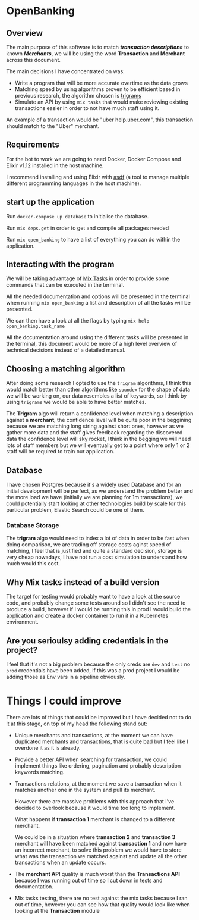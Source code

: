 # OpenBanking

## Overview

The main purpose of this software is to match ***transaction descriptions*** to known ***Merchants***, we will be using the word **Transaction** and **Merchant** across this document.

The main decisions I have concentrated on was:

- Write a program that will be more accurate overtime as the data grows
- Matching speed by using algorithms proven to be efficient based in previous research, the algorithm chosen is [trigrams](https://www.postgresql.org/docs/9.6/pgtrgm.html)
- Simulate an API by using `mix tasks` that would make reviewing existing transactions easier in order to not have much staff using it.

An example of a transaction would be "uber help.uber.com", this transaction should match to the "Uber" merchant.

## Requirements

For the bot to work we are going to need Docker, Docker Compose and Elixir v1.12 installed in the host machine.

I recommend installing and using Elixir with [asdf](https://github.com/asdf-vm/asdf) (a tool to manage multiple different programming languages in the host machine).

## start up the application

Run `docker-compose up database` to initialise the database.

Run `mix deps.get` in order to get and compile all packages needed

Run `mix open_banking` to have a list of everything you can do within the application.

## Interacting with the program

We will be taking advantage of [Mix Tasks](https://hexdocs.pm/mix/1.12/Mix.Task.html) in order to provide some commands that can be executed in the terminal.

All the needed documentation and options will be presented in the terminal when running `mix open_banking` a list and description of all the tasks will be presented.

We can then have a look at all the flags by typing `mix help open_banking.task_name`

All the documentation around using the different tasks will be presented in the terminal, this document would be more of a high level overview of technical decisions instead of a detailed manual.

## Choosing a matching algorithm

After doing some research I opted to use the `trigram` algorithms, I think this would match better than other algorithms like `soundex` for the shape of data we will be working on, our data resembles a list of keywords, so I think by using `trigrams` we would be able to have better matches.

The **Trigram** algo will return a confidence level when matching a description against a **merchant**, the confidence level will be quite poor in the beggining because we are matching long string against short ones, however as we gather more data and the staff gives feedback regarding the discovered data the confidence level will sky rocket, I think in the begging we will need lots of staff members but we will eventually get to a point where only 1 or 2 staff will be required to train our application.

## Database

I have chosen Postgres because it's a widely used Database and for an initial development will be perfect, as we understand the problem better and the more load we have (initially we are planning for 1m transactions), we could potentially start looking at other technologies build by scale for this particular problem, Elastic Search could be one of them.

### Database Storage

The **trigram** algo would need to index a lot of data in order to be fast when doing comparison, we are trading off storage costs aginst speed of matching, I feel that is justified and quite a standard decision, storage is very cheap nowadays, I have not run a cost 
simulation to understand how much would this cost.

## Why Mix tasks instead of a build version

The target for testing would probably want to have a look at the source code, and probably change some tests around so I didn't see the need to produce a build, however if I would be running this in prod I would build the application and create a docker container to run it in a Kubernetes environment.

## Are you serioulsy adding credentials in the project?

I feel that it's not a big problem because the only creds are `dev` and `test` no `prod` credentials have been added, if this was a prod project I would be adding those as Env vars in a pipeline obviously.

# Things I could improve

There are lots of things that could be improved but I have decided not to do it at this stage, on top of my head the following stand out:

- Unique merchants and transactions, at the moment we can have duplicated merchants and transactions, that is quite bad but I feel like I overdone it as it is already.
- Provide a better API when searching for transaction, we could implement things like ordering, pagination and probably description keywords matching.
- Transactions relations, at the moment we save a transaction when it matches another one in the system and pull its merchant.

  However there are massive problems with this approach that I've decided to overlook because it would time too long to implement.

  What happens if **transaction 1** merchant is changed to a different merchant.

  We could be in a situation where **transaction 2** and **transaction 3** merchant will have been matched against **transaction 1** and now have an incorrect merchant, to solve this problem we would have to store what was the transaction we matched against and update all the other transactions when an update occurs.

- The **merchant API** quality is much worst than the **Transactions API** because I was running out of time so I cut down in tests and documentation.

- Mix tasks testing, there are no test against the mix tasks because I ran out of time, however you can see how that quality would look like when looking at the **Transaction** module
